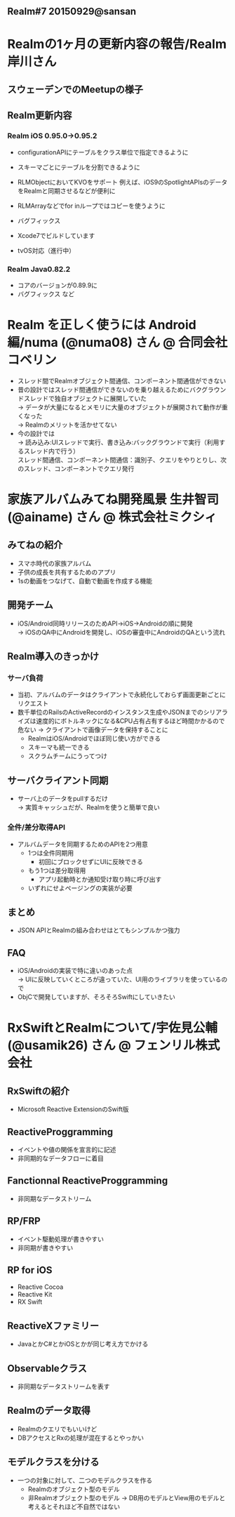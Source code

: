 Realm#7 20150929@sansan
---

# Realmの1ヶ月の更新内容の報告/Realm 岸川さん
## スウェーデンでのMeetupの様子
## Realm更新内容
### Realm iOS 0.95.0->0.95.2
* configurationAPIにテーブルをクラス単位で指定できるように
* スキーマごとにテーブルを分割できるように
* RLMObjectにおいてKVOをサポート
    例えば、iOS9のSpotlightAPIsのデータをRealmと同期させるなどが便利に
* RLMArrayなどでfor inループではコピーを使うように
* バグフィックス
* Xcode7でビルドしています

* tvOS対応（進行中）

### Realm Java0.82.2
* コアのバージョンが0.89.9に
* バグフィックス
など

# Realm を正しく使うには Android編/numa (@numa08) さん @ 合同会社コベリン

<script async class="speakerdeck-embed" data-id="290744836b564eeabe0109169eae093e" data-ratio="1.77777777777778" src="//speakerdeck.com/assets/embed.js"></script>

* スレッド間でRealmオブジェクト間通信、コンポーネント間通信ができない
* 昔の設計ではスレッド間通信ができないのを乗り越えるためにバクグラウンドスレッドで独自オブジェクトに展開していた  
-> データが大量になるとメモリに大量のオブジェクトが展開されて動作が重くなった  
-> Realmのメリットを活かせてない  
* 今の設計では  
-> 読み込み:UIスレッドで実行、書き込み:バックグラウンドで実行（利用するスレッド内で行う）  
   スレッド間通信、コンポーネント間通信：識別子、クエリをやりとりし、次のスレッド、コンポーネントでクエリ発行

# 家族アルバムみてね開発風景 生井智司 (@ainame) さん @ 株式会社ミクシィ

<script async class="speakerdeck-embed" data-id="259b54e620b04190a63d1870ddd036c4" data-ratio="1.77777777777778" src="//speakerdeck.com/assets/embed.js"></script>

## みてねの紹介
* スマホ時代の家族アルバム
* 子供の成長を共有するためのアプリ
* 1sの動画をつなげて、自動で動画を作成する機能

## 開発チーム
* iOS/Android同時リリースのためAPI->iOS->Androidの順に開発  
-> iOSのQA中にAndroidを開発し、iOSの審査中にAndroidのQAという流れ

## Realm導入のきっかけ
### サーバ負荷
* 当初、アルバムのデータはクライアントで永続化しておらず画面更新ごとにリクエスト
* 数千単位のRailsのActiveRecordのインスタンス生成やJSONまでのシリアライズは速度的にボトルネックになる&CPU占有占有するほど時間かかるので危ない
-> クライアントで画像データを保持することに
  * RealmはiOS/Androidでほぼ同じ使い方ができる
  * スキーマも統一できる
  * スクラムチームにうってつけ

## サーバクライアント同期
* サーバ上のデータをpullするだけ  
-> 実質キャッシュだが、Realmを使うと簡単で良い
### 全件/差分取得API
* アルバムデータを同期するためのAPIを2つ用意
  * 1つは全件同期用
    * 初回にブロックせずにUIに反映できる  
  * もう1つは差分取得用
    * アプリ起動時とか通知受け取り時に呼び出す
  * いずれにせよページングの実装が必要

## まとめ
* JSON APIとRealmの組み合わせはとてもシンプルかつ強力

## FAQ
* iOS/Androidの実装で特に違いのあった点  
-> UIに反映していくところが違っていた、UI用のライブラリを使っているので
* ObjCで開発していますが、そろそろSwiftにしていきたい

# RxSwiftとRealmについて/宇佐見公輔 (@usamik26) さん @ フェンリル株式会社

## RxSwiftの紹介
* Microsoft Reactive ExtensionのSwift版

## ReactiveProggramming
* イベントや値の関係を宣言的に記述
* 非同期的なデータフローに着目

## Fanctionnal ReactiveProggramming
* 非同期なデータストリーム

## RP/FRP
* イベント駆動処理が書きやすい
* 非同期が書きやすい

## RP for iOS
* Reactive Cocoa
* Reactive Kit
* RX Swift  

## ReactiveXファミリー
* JavaとかC#とかiOSとかが同じ考え方でかける

## Observableクラス
* 非同期なデータストリームを表す

## Realmのデータ取得
* Realmのクエリでもいいけど
* DBアクセスとRxの処理が混在するとやっかい

## モデルクラスを分ける
* 一つの対象に対して、二つのモデルクラスを作る
  * Realmのオブジェクト型のモデル
  * 非Realmオブジェクト型のモデル
 -> DB用のモデルとView用のモデルと考えるとそれほど不自然ではない
